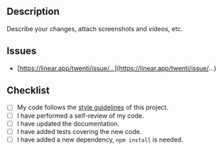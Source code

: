 ## Description
Describe your changes, attach screenshots and videos, etc.

## Issues
- [https://linear.app/twenti/issue/...](https://linear.app/twenti/issue/...)

## Checklist
- [ ] My code follows the [style guidelines](https://www.notion.so/twenti-app/Style-guide-7fa66e7a1ae54acfa5b2aa5892c32313?pvs=4) of this project.
- [ ] I have performed a self-review of my code.
- [ ] I have updated the documentation.
- [ ] I have added tests covering the new code.
- [ ] I have added a new dependency, `npm install` is needed.
